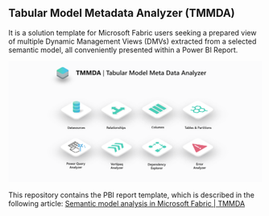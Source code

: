 
## Tabular Model Metadata Analyzer (TMMDA)
It is a solution template for Microsoft Fabric users seeking a prepared view of multiple Dynamic Management Views (DMVs) extracted from a selected semantic model, all conveniently presented within a Power BI Report.

![alt text](https://github.com/ggintli/tmmda/blob/main/assets/cover.png)


This repository contains the PBI report template, which is described in the following article:
[Semantic model analysis in Microsoft Fabric | TMMDA](https://techcommunity.microsoft.com/t5/analytics-on-azure-blog/semantic-model-analysis-in-microsoft-fabric-tmmda/ba-p/4123645)
